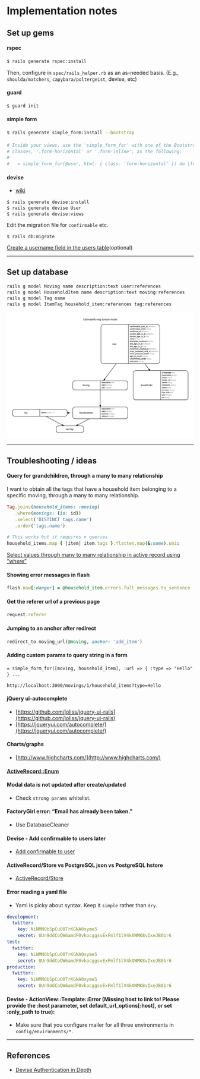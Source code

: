 # Implementation notes

## Set up gems

#### rspec

```bash
$ rails generate rspec:install
```

Then, configure in `spec/rails_helper.rb` as an as-needed basis. (E.g., `shoulda/matchers`, `capybara/poltergeist`, devise, etc)

#### guard

```bash
$ guard init
```

#### simple form

```bash
$ rails generate simple_form:install --bootstrap

# Inside your views, use the 'simple_form_for' with one of the Bootstrap form
# classes, '.form-horizontal' or '.form-inline', as the following:
#
#   = simple_form_for(@user, html: { class: 'form-horizontal' }) do |form|
```

#### devise
- [wiki](http://devise.plataformatec.com.br/#the-devise-wiki)

```
$ rails generate devise:install
$ rails generate devise User
$ rails generate devise:views
```

Edit the migration file for `confirmable` etc.

```
$ rails db:migrate
```

[Create a username field in the users table](https://github.com/plataformatec/devise/wiki/How-To:-Allow-users-to-sign-in-using-their-username-or-email-address#create-a-username-field-in-the-users-table)(optional)

---

## Set up database

```
rails g model Moving name description:text user:references
rails g model HouseholdItem name description:text moving:references
rails g model Tag name
rails g model ItemTag household_item:references tag:references
```

![](erd.jpg)

---

## Troubleshooting / ideas

#### Query for grandchildren, through a many to many relationship

I want to obtain all the tags that have a household item belonging to a specific moving, through a many to many relationship.

```rb
Tag.joins(household_items: :moving)
   .where(movings: {id: id})
   .select('DISTINCT tags.name')
   .order('tags.name')
```

```rb
# This works but it requires n queries.
household_items.map { |item| item.tags }.flatten.map(&:name).uniq
```

[Select values through many to many relationship in active record using “where”](http://stackoverflow.com/a/21563632/3837223)

#### Showing error messages in flash

```rb
flash.now[:danger] = @household_item.errors.full_messages.to_sentence
```

#### Get the referer url of a previous page

```rb
request.referer
```

#### Jumping to an anchor after redirect

```rb
redirect_to moving_url(@moving, anchor: 'add_item')
```

#### Adding custom params to query string in a form


```slim
= simple_form_for([moving, household_item], :url => { :type => "Hello" } ...
```

```
http://localhost:3000/movings/1/household_items?type=Hello
```

#### jQuery ui-autocomplete

- [https://github.com/joliss/jquery-ui-rails](https://github.com/joliss/jquery-ui-rails)
- [https://jqueryui.com/autocomplete/](https://jqueryui.com/autocomplete/)

#### Charts/graphs

- [http://www.highcharts.com/](http://www.highcharts.com/)

####   [ActiveRecord::Enum](http://edgeapi.rubyonrails.org/classes/ActiveRecord/Enum.html)

#### Modal data is not updated after create/updated
- Check `strong params` whitelist.


#### FactoryGirl error: “Email has already been taken.”

- Use DatabaseCleaner

#### Devise - Add confirmable to users later

- [Add confirmable to user](https://github.com/plataformatec/devise/wiki/How-To:-Add-:confirmable-to-Users)


#### ActiveRecord/Store vs PostgreSQL json vs PostgreSQL hstore
- [ActiveRecord/Store](http://api.rubyonrails.org/classes/ActiveRecord/Store.html)

#### Error reading a yaml file
- Yaml is picky about syntax. Keep it `simple` rather than `dry`.

```yml
development:
  twitter:
    key: NiNMNOb5pCuO0TrKGNA0syme5
    secret: UUn9ddCoQW6amdF0vkocggsvExFmlf1lV4kAWMK8vIxeJB0br6
test:
  twitter:
    key: NiNMNOb5pCuO0TrKGNA0syme5
    secret: UUn9ddCoQW6amdF0vkocggsvExFmlf1lV4kAWMK8vIxeJB0br6
production:
  twitter:
    key: NiNMNOb5pCuO0TrKGNA0syme5
    secret: UUn9ddCoQW6amdF0vkocggsvExFmlf1lV4kAWMK8vIxeJB0br6
```

#### Devise - ActionView::Template::Error (Missing host to link to! Please provide the :host parameter, set default_url_options[:host], or set :only_path to true):

- Make sure that you configure mailer for all three environments in `config/environments/*`.

---

## References

- [Devise Authentication in Depth](https://www.sitepoint.com/devise-authentication-in-depth/)
